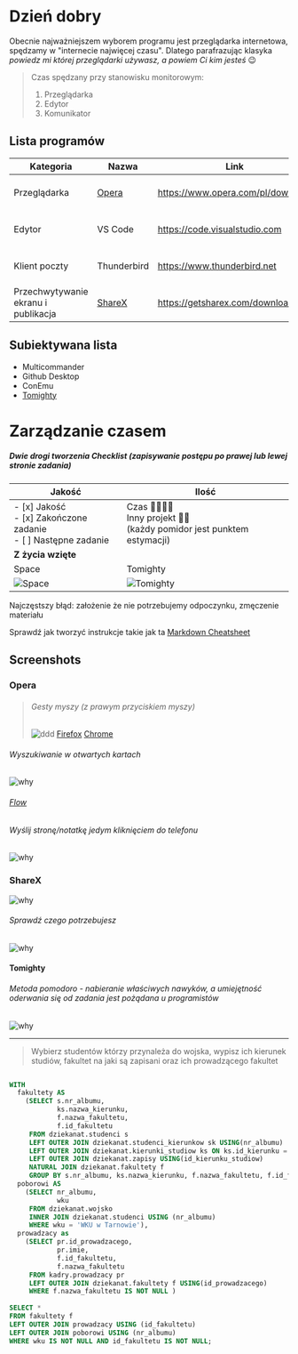 # Dzień dobry
Obecnie najważniejszem wyborem programu jest przeglądarka internetowa, spędzamy w "internecie najwięcej czasu". Dlatego parafrazując klasyka *powiedz mi której przeglądarki używasz, a powiem Ci kim jesteś* 😉
> Czas spędzany przy stanowisku monitorowym:
> 1. Przeglądarka
> 2. Edytor
> 3. Komunikator

## Lista programów
| Kategoria                      | Nazwa   | Link                                                       | Platforma         |
|--------------------------------|---------|------------------------------------------------------------|-----------------------|
| Przeglądarka                   | [Opera](#opera)   | https://www.opera.com/pl/download                | Windows, Linux, macOS |
| Edytor                         | VS Code           | https://code.visualstudio.com                    | Windows, Linux, macOS |
| Klient poczty                  | Thunderbird       | https://www.thunderbird.net                      | Windows, Linux, macOS |
| Przechwytywanie ekranu i publikacja | [ShareX](#ShareX) | https://getsharex.com/downloads                  | Windows               |

Subiektywana lista
----------------
- Multicommander
- Github Desktop
- ConEmu
- [Tomighty](https://tomighty.github.io)

Zarządzanie czasem
===============
##### Dwie drogi tworzenia Checklist (zapisywanie postępu po prawej lub lewej stronie zadania)
| Jakość                       | Ilość    | 
|-------------------------|--|
|- [x] Jakość <br> - [x] Zakończone zadanie <br> - [ ] Następne zadanie | Czas :tomato::tomato::tomato::tomato:<br>Inny projekt :tomato::tomato:<br>(każdy pomidor jest punktem estymacji)|
|**Z życia wzięte**||
| Space | Tomighty|
|![Space](docs/qualityShort.png)|![Tomighty](docs/quantity.jpg)

Najczęstszy błąd: założenie że nie potrzebujemy odpoczynku, zmęczenie materiału

Sprawdź jak tworzyć instrukcje takie jak ta [Markdown Cheatsheet](https://github.com/adam-p/markdown-here/wiki/Markdown-Cheatsheet)

## Screenshots

### Opera

>######  Gesty myszy (z prawym przyciskiem myszy) 
>
> ![ddd](docs/operaclose.gif)
> [Firefox](https://addons.mozilla.org/pl/firefox/addon/opera-gestures)
> [Chrome](https://www.google.com/search?safe=active&client=opera&hs=sI7&sxsrf=ALeKk01YUHIbZmO3I4BPpMMtxpQm1mdmpQ%3A1590060053822&ei=FWTGXtaUMe70qwHU0peIDg&q=google+chrome+gestures&oq=Google+chrome+gest&gs_lcp=CgZwc3ktYWIQAxgAMgUIABDLATIFCAAQywEyBQgAEMsBMgUIABDLATIFCAAQywEyCQgAEBYQHhCLAzIJCAAQFhAeEIsDMgkIABAWEB4QiwMyCQgAEBYQHhCLAzIJCAAQFhAeEIsDOgQIIxAnOgYIIxAnEBM6BAgAEEM6CAgAEIMBEIsDOgoIABCDARBDEIsDOgcIABBDEIsDOgUIABCLAzoFCAAQgwE6AggAOgcIABAKEIsDOggIABDLARCLA1DkBVj0NGC6O2gBcAB4AIABtwGIAecRkgEEMC4xOZgBAKABAaoBB2d3cy13aXq4AQM&sclient=psy-ab)

###### Wyszukiwanie w otwartych kartach
![why](docs/operatabs.gif)

###### [Flow](https://help.opera.com/pl/touch/my-flow/)

###### Wyślij stronę/notatkę jedym kliknięciem do telefonu
![why](docs/flow.jpg)

### ShareX 
![why](docs/whysharex.png)

###### Sprawdź czego potrzebujesz
![why](docs/sharex.gif)


#### Tomighty 
###### Metoda pomodoro - *nabieranie właściwych nawyków, a umiejętność oderwania się od zadania jest pożądana u programistów*
![why](docs/tomighty.png)

-------------------------------------

> Wybierz studentów którzy przynależa do wojska, wypisz ich kierunek studiów, fakultet na jaki są zapisani oraz ich 
> prowadzącego fakultet

```sql

WITH 
  fakultety AS
    (SELECT s.nr_albumu,
            ks.nazwa_kierunku,
            f.nazwa_fakultetu,
            f.id_fakultetu
     FROM dziekanat.studenci s
     LEFT OUTER JOIN dziekanat.studenci_kierunkow sk USING(nr_albumu)
     LEFT OUTER JOIN dziekanat.kierunki_studiow ks ON ks.id_kierunku = sk.id_kierunku_studiow
     LEFT OUTER JOIN dziekanat.zapisy USING(id_kierunku_studiow)
     NATURAL JOIN dziekanat.fakultety f
     GROUP BY s.nr_albumu, ks.nazwa_kierunku, f.nazwa_fakultetu, f.id_fakultetu),
  poborowi AS
    (SELECT nr_albumu,
	 		wku
     FROM dziekanat.wojsko
     INNER JOIN dziekanat.studenci USING (nr_albumu)
     WHERE wku = 'WKU w Tarnowie'),
  prowadzacy as
    (SELECT pr.id_prowadzacego,
            pr.imie,
            f.id_fakultetu,
            f.nazwa_fakultetu
     FROM kadry.prowadzacy pr
     LEFT OUTER JOIN dziekanat.fakultety f USING(id_prowadzacego)
     WHERE f.nazwa_fakultetu IS NOT NULL )
	 
SELECT *
FROM fakultety f
LEFT OUTER JOIN prowadzacy USING (id_fakultetu)
LEFT OUTER JOIN poborowi USING (nr_albumu)
WHERE wku IS NOT NULL AND id_fakultetu IS NOT NULL;


```